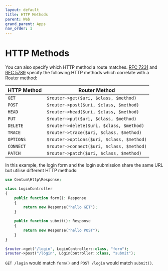 ```yaml
---
layout: default
title: HTTP Methods
parent: Web
grand_parent: Apps
nav_order: 1
---
```




# HTTP Methods

You can also specify which HTTP method a route matches.
[RFC 7231](https://tools.ietf.org/html/rfc7231#section-4) and [RFC 5789](https://tools.ietf.org/html/rfc5789#section-2) specify the following HTTP methods which correlate with a Router method:

| HTTP Method | Router Method                             |
| ----------- | ----------------------------------------- |
| `GET`       | `$router->get($uri, $class, $method)`     |
| `POST`      | `$router->post($uri, $class, $method)`    |
| `HEAD`      | `$router->head($uri, $class, $method)`    |
| `PUT`       | `$router->put($uri, $class, $method)`     |
| `DELETE`    | `$router->delete($uri, $class, $method)`  |
| `TRACE`     | `$router->trace($uri, $class, $method)`   |
| `OPTIONS`   | `$router->options($uri, $class, $method)` |
| `CONNECT`   | `$router->connect($uri, $class, $method)` |
| `PATCH`     | `$router->patch($uri, $class, $method)`   |

In this example, the login form and the login submission share the same URL but utilise different HTTP methods:

```php
use Centum\Http\Response;

class LoginController
{
    public function form(): Response
    {
        return new Response("hello GET");
    }

    public function submit(): Response
    {
        return new Response("hello POST");
    }
}
```

```php
$router->get("/login", LoginController::class, "form");
$router->post("/login", LoginController::class, "submit");
```

`GET /login` would match `form()` and `POST /login` would match `submit()`.
